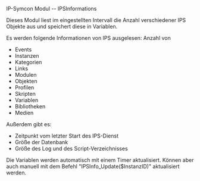 IP-Symcon Modul -- IPSInformations

Dieses Modul liest im eingestellten Intervall die Anzahl verschiedener IPS Objekte aus
und speichert diese in Variablen.

Es werden folgende Informationen von IPS ausgelesen:
Anzahl von
- Events
- Instanzen
- Kategorien
- Links
- Modulen
- Objekten
- Profilen
- Skripten
- Variablen
- Bibliotheken 
- Medien

Außerdem gibt es:
- Zeitpunkt vom letzter Start des IPS-Dienst
- Größe der Datenbank
- Größe des Log und des Script-Verzeichnisses

Die Variablen werden automatisch mit einem Timer aktualisiert. Können aber auch
manuell mit dem Befehl "IPSInfo_Update($InstanzID)" aktualisiert werden.